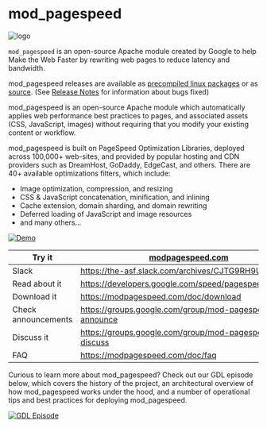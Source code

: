 # mod_pagespeed
![logo](https://www.gstatic.com/images/branding/product/2x/pagespeed_32dp.png)

`mod_pagespeed` is an open-source Apache module created by Google to help Make the Web Faster by rewriting web pages to reduce latency and bandwidth.

mod_pagespeed releases are available as [precompiled linux packages](https://modpagespeed.com/doc/download) or as [source](https://modpagespeed.com/doc/build_mod_pagespeed_from_source). (See [Release Notes](https://modpagespeed.com/doc/release_notes) for information about bugs fixed)

mod_pagespeed is an open-source Apache module which automatically applies web performance best practices to pages, and associated assets (CSS, JavaScript, images) without requiring that you modify your existing content or workflow.

mod_pagespeed is built on PageSpeed Optimization Libraries, deployed across 100,000+ web-sites, and provided by popular hosting and CDN providers such as DreamHost, GoDaddy, EdgeCast, and others. There are 40+ available optimizations filters, which include:

- Image optimization, compression, and resizing
- CSS & JavaScript concatenation, minification, and inlining
- Cache extension, domain sharding, and domain rewriting
- Deferred loading of JavaScript and image resources
- and many others...

[![Demo](http://img.youtube.com/vi/8moGR2qf994/0.jpg)](http://www.youtube.com/watch?v=8moGR2qf994)

|  Try it 	|   [modpagespeed.com](https://modpagespeed.com)	|
|---	|---	|
| Slack | https://the-asf.slack.com/archives/CJTG9RH9U |
| Read about it  |https://developers.google.com/speed/pagespeed/module   |
| Download it  | https://modpagespeed.com/doc/download  |
| Check announcements  |https://groups.google.com/group/mod-pagespeed-announce   |
| Discuss it  | https://groups.google.com/group/mod-pagespeed-discuss  |
|FAQ   | https://modpagespeed.com/doc/faq  |


Curious to learn more about mod_pagespeed? Check out our GDL episode below, which covers the history of the project, an architectural overview of how mod_pagespeed works under the hood, and a number of operational tips and best practices for deploying mod_pagespeed.

[![GDL Episode](http://img.youtube.com/vi/6uCAdQSHhmA/0.jpg)](http://www.youtube.com/watch?v=6uCAdQSHhmA)

